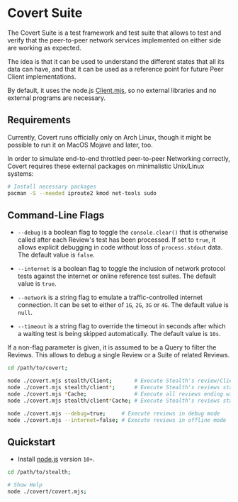
# Covert Suite

The Covert Suite is a test framework and test suite that allows to test
and verify that the peer-to-peer network services implemented on either
side are working as expected.

The idea is that it can be used to understand the different states that
all its data can have, and that it can be used as a reference point for
future Peer Client implementations.

By default, it uses the node.js [Client.mjs](../stealth/source/Client.mjs),
so no external libraries and no external programs are necessary.


## Requirements

Currently, Covert runs officially only on Arch Linux, though it might be
possible to run it on MacOS Mojave and later, too.

In order to simulate end-to-end throttled peer-to-peer Networking correctly,
Covert requires these external packages on minimalistic Unix/Linux systems:

```bash
# Install necessary packages
pacman -S --needed iproute2 kmod net-tools sudo
```


## Command-Line Flags

- `--debug` is a boolean flag to toggle the `console.clear()` that is
  otherwise called after each Review's test has been processed.
  If set to `true`, it allows explicit debugging in code without loss of
  `process.stdout` data. The default value is `false`.

- `--internet` is a boolean flag to toggle the inclusion of network
  protocol tests against the internet or online reference test suites.
  The default value is `true`.

- `--network` is a string flag to emulate a traffic-controlled internet
  connection. It can be set to either of `1G`, `2G`, `3G` or `4G`.
  The default value is `null`.

- `--timeout` is a string flag to override the timeout in seconds after
  which a waiting test is being skipped automatically.
  The default value is `10s`.

If a non-flag parameter is given, it is assumed to be a Query to filter
the Reviews. This allows to debug a single Review or a Suite of related
Reviews.

```bash
cd /path/to/covert;

node ./covert.mjs stealth/Client;       # Execute Stealth's review/Client.mjs
node ./covert.mjs stealth/client*;      # Execute Stealth's reviews starting with "client"
node ./covert.mjs *Cache;               # Execute all reviews ending with "Cache"
node ./covert.mjs stealth/client*Cache; # Execute Stealth's reviews starting with "client" and ending with "Cache"

node ./covert.mjs --debug=true;     # Execute reviews in debug mode
node ./covert.mjs --internet=false; # Execute reviews in offline mode
```


## Quickstart

- Install [node.js](https://nodejs.org/en/download) version `10+`.

```bash
cd /path/to/stealth;

# Show Help
node ./covert/covert.mjs;
```

